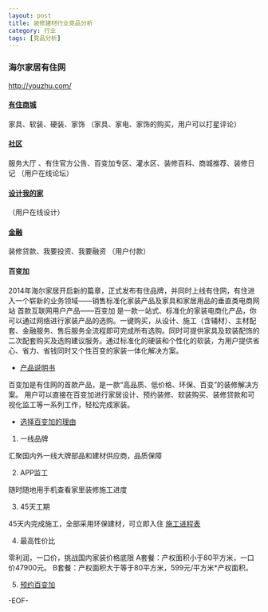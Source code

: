 ```yaml
---
layout: post
title: 装修建材行业竞品分析
category: 行业
tags: [竞品分析]
---
```


### 海尔家居有住网  
<http://youzhu.com/>

####	[有住商城](http://www.youzhu.com/ecshop/)

家具、软装、硬装、家饰
（家具、家电、家饰的购买，用户可以打星评论）

####	[社区](http://youzhu.com/discuz/forum.php)

服务大厅 、有住官方公告、百变加专区、灌水区、装修百科、商城推荐、装修日记
（用户在线论坛）

####	[设计我的家](http://youzhu.com/Index/diy)

（用户在线设计）

####	[金融](http://youzhu.com/Index/wzjsz)

装修贷款、我要投资、我要融资
（用户付款）

####	百变加

2014年海尔家居开启新的篇章，正式发布有住品牌，并同时上线有住网，有住进入一个崭新的业务领域——销售标准化家装产品及家具和家居用品的垂直类电商网站
首款互联网用户产品——百变加
是一款一站式、标准化的家装电商化产品，你可以通过网络进行家装产品的选购。一键购买，从设计、施工（含辅材）、主材配套、金融服务、售后服务全流程即可完成所有选购。同时可提供家具及软装配饰的二次配套购买及选购建议服务。通过标准化的硬装和个性化的软装，为用户提供省心、省力、省钱同时又个性百变的家装一体化解决方案。

+	[产品说明书](http://youzhu.com/Index/cpsm)

百变加是有住网的首款产品，是一款“高品质、低价格、环保、百变”的装修解决方案。
用户可以直接在百变加进行家居设计、预约装修、软装购买、装修贷款和可视化监工等一系列工作，轻松完成家装。

+	[选择百变加的理由](http://youzhu.com/Index/reason)

1.	一线品牌

汇聚国内外一线大牌部品和建材供应商，品质保障

2.	APP监工

随时随地用手机查看家里装修施工进度
 
3.	45天工期

45天内完成施工，全部采用环保建材，可立即入住
[施工进程表](http://youzhu.com/Public/images/standard_process.xlsx)

4.	最高性价比

零利润，一口价，挑战国内家装价格底限
A套餐：产权面积小于80平方米，一口价47900元。
B套餐：产权面积大于等于80平方米，599元/平方米*产权面积。

5.	[预约百变加](http://www.youzhu.com/Index/yuyue)



-EOF-

